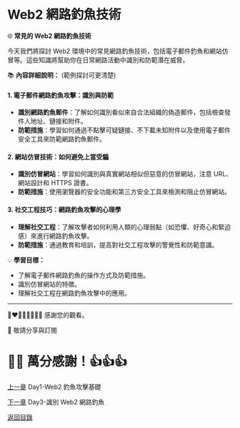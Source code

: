 # Web2 網路釣魚技術

🌐 **常見的 Web2 網路釣魚技術**

今天我們將探討 Web2 環境中的常見網路釣魚技術，包括電子郵件釣魚和網站仿冒等。這些知識將幫助你在日常網路活動中識別和防範潛在威脅。

📚 **內容詳細說明：**
(範例探討可更清楚)

#### 1. 電子郵件網路釣魚攻擊：識別與防範
- **識別網路釣魚郵件**：了解如何識別看似來自合法組織的偽造郵件，包括檢查發件人地址、鏈接和附件。
- **防範措施**：學習如何通過不點擊可疑鏈接、不下載未知附件以及使用電子郵件安全工具來防範網路釣魚郵件。

#### 2. 網站仿冒技術：如何避免上當受騙
- **識別仿冒網站**：學習如何識別與真實網站相似但惡意的仿冒網站，注意 URL、網站設計和 HTTPS 證書。
- **防範措施**：使用瀏覽器的安全功能和第三方安全工具來檢測和阻止仿冒網站。

#### 3. 社交工程技巧：網路釣魚攻擊的心理學
- **理解社交工程**：了解攻擊者如何利用人類的心理弱點（如恐懼、好奇心和緊迫感）來進行網路釣魚攻擊。
- **防範措施**：通過教育和培訓，提高對社交工程攻擊的警覺性和防範意識。

💡 **學習目標：**
- 了解電子郵件網路釣魚的操作方式及防範措施。
- 識別仿冒網站的特徵。
- 理解社交工程在網路釣魚攻擊中的應用。


---

💓❤🧡💛💚💙💜💖 感謝您的觀看。

🙏 敬請分享與訂閱

# 🙋‍♂️ 萬分感謝！👍👍👍

[上一章](./Day1-Web2釣魚攻擊基礎.md) Day1-Web2 釣魚攻擊基礎

[下一章](./Day3-識別Web2網路釣魚.md) Day3-識別 Web2 網路釣魚

[返回目錄](./README.md)